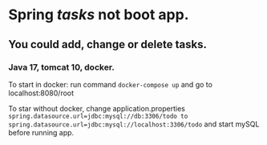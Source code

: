 # Spring _tasks_ not boot app. 
## You could add, change or delete tasks.
### Java 17, tomcat 10, docker.

 To start in docker: run command `docker-compose up` and go to localhost:8080/root

 To star without docker, change application.properties `spring.datasource.url=jdbc:mysql://db:3306/todo to spring.datasource.url=jdbc:mysql://localhost:3306/todo` and start mySQL before running app.
